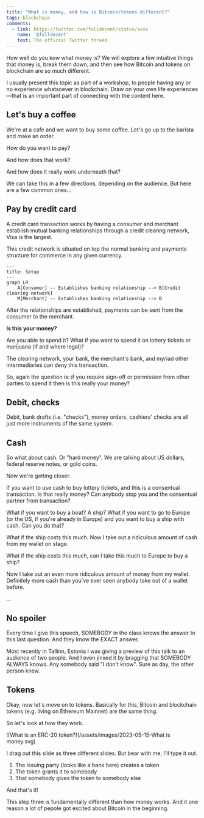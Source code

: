 ```yaml
---
title: "What is money, and how is Bitcoin/tokens different?"
tags: blockchain
comments:
  - link: https://twitter.com/fulldecent/status/xxxx
    name: '@fulldecent'
    text: The official Twitter thread
---
```


How well do you kow what money is? We will explore a few intuitive things that money is, break them down, and then see how Bitcoin and tokens on blockchain are so much different.

I usually present this topic as part of a workshop, to people having any or no experience whatsoever in blockchain. Draw on your own life experiences—that is an important part of connecting with the content here.

## Let's buy a coffee

We're at a cafe and we want to buy some coffee. Let's go up to the barista and make an order.

How do you want to pay?

And how does that work?

And how does it really work underneath that?

We can take this in a few directions, depending on the audience. But here are a few common ones...

## Pay by credit card

A credit card transaction works by having a consumer and merchant establish mutual banking relationships through a credit clearing network, Visa is the largest. 

This credit network is situated on top the normal banking and payments structure for commerce in any given currency.

```mermaid
---
title: Setup
---
graph LR
    A[Consumer] -- Establishes banking relationship --> B[Credit clearing network]
    M[Merchant] -- Establishes banking relationship --> B
```

After the relationships are established, payments can be sent from the consumer to the merchant.

**Is this your money?**

Are you able to spend it? What if you want to spend it on lottery tickets or marijuana (if and where legal)?

The clearing network, your bank, the merchant's bank, and myriad other intermediaries can deny this transaction.

So, again the question is: if you require sign-off or permission from other parties to spend it then is this really your money?

## Debit, checks

Debit, bank drafts (i.e. "checks"), money orders, cashiers' checks are all just more instruments of the same system.

## Cash

So what about cash. Or "hard money". We are talking about US dollars, federal reserve notes, or gold coins.

Now we're getting closer.

If you want to use cash to buy lottery tickets, and this is a consentual transaction. Is that really money? Can anybody stop you and the consentual partner from transaction?

What if you want to buy a boat? A ship? What if you want to go to Europe (or the US, if you're already in Europe) and you want to buy a ship with cash. Can you do that?

What if the ship costs this much. Now I take out a ridiculous amount of cash from my wallet on stage.

What if the ship costs this much, can I take this much to Europe to buy a ship?

Now I take out an even more ridiculous amount of money from my wallet. Definitely more cash than you've ever seen anybody take out of a wallet before.

...

## No spoiler

Every time I give this speech, SOMEBODY in the class knows the answer to this last question. And they know the EXACT answer. 

Most recently in Tallinn, Estonia I was giving a preview of this talk to an audience of two people. And I even jinxed it by bragging that SOMEBODY ALWAYS knows. Any somebody said "I don't know". Sure as day, the other person knew.

## Tokens

Okay, now let's move on to tokens. Basically for this, Bitcoin and blockchain tokens (e.g. living on Ethereum Mainnet) are the same thing.

So let's look at how they work.

![What is an ERC-20 token?](/assets/images/2023-05-15-What is money.svg)

I drag out this slide as three different slides. But bear with me, I'll type it out.

1. The issuing party (looks like a bank here) creates a token
2. The token grants it to somebody
3. That somebody gives the token to somebody else

And that's it!

This step three is fundamentally different than how money works. And it one reason a lot of pepole got excited about Bitcoin in the beginning.
